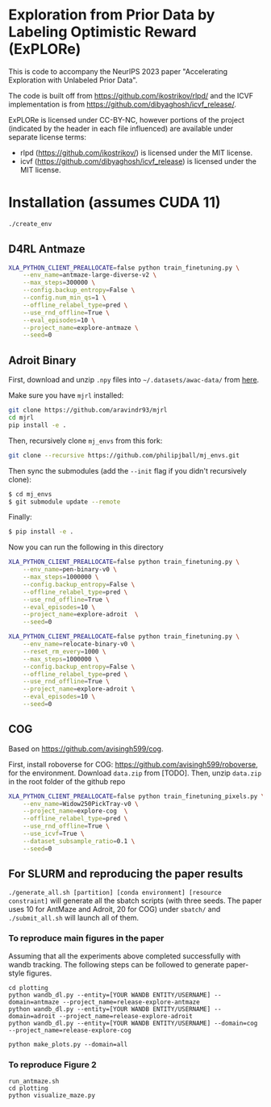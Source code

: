 # Exploration from Prior Data by Labeling Optimistic Reward (ExPLORe)

This is code to accompany the NeurIPS 2023 paper "Accelerating Exploration with Unlabeled Prior Data".

The code is built off from https://github.com/ikostrikov/rlpd/ and the ICVF implementation is from https://github.com/dibyaghosh/icvf_release/.

ExPLORe is licensed under CC-BY-NC, however portions of the project (indicated by the header in each file influenced) are available under separate license terms: 
- rlpd (https://github.com/ikostrikov/) is licensed under the MIT license.
- icvf (https://github.com/dibyaghosh/icvf_release) is licensed under the MIT license.

# Installation (assumes CUDA 11)

```bash
./create_env
```

## D4RL Antmaze
```bash
XLA_PYTHON_CLIENT_PREALLOCATE=false python train_finetuning.py \
    --env_name=antmaze-large-diverse-v2 \
    --max_steps=300000 \
    --config.backup_entropy=False \
    --config.num_min_qs=1 \
    --offline_relabel_type=pred \
    --use_rnd_offline=True \
    --eval_episodes=10 \
    --project_name=explore-antmaze \
    --seed=0
```

## Adroit Binary

First, download and unzip `.npy` files into `~/.datasets/awac-data/` from [here](https://drive.google.com/file/d/1SsVaQKZnY5UkuR78WrInp9XxTdKHbF0x/view).

Make sure you have `mjrl` installed:
```bash
git clone https://github.com/aravindr93/mjrl
cd mjrl
pip install -e .
```

Then, recursively clone `mj_envs` from this fork:
```bash
git clone --recursive https://github.com/philipjball/mj_envs.git
```

Then sync the submodules (add the `--init` flag if you didn't recursively clone):
```bash
$ cd mj_envs  
$ git submodule update --remote
```

Finally:
```bash
$ pip install -e .
```

Now you can run the following in this directory
```bash
XLA_PYTHON_CLIENT_PREALLOCATE=false python train_finetuning.py \
    --env_name=pen-binary-v0 \
    --max_steps=1000000 \
    --config.backup_entropy=False \
    --offline_relabel_type=pred \
    --use_rnd_offline=True \
    --eval_episodes=10 \
    --project_name=explore-adroit  \
    --seed=0
```

```bash
XLA_PYTHON_CLIENT_PREALLOCATE=false python train_finetuning.py \
    --env_name=relocate-binary-v0 \
    --reset_rm_every=1000 \
    --max_steps=1000000 \
    --config.backup_entropy=False \
    --offline_relabel_type=pred \
    --use_rnd_offline=True \
    --project_name=explore-adroit \
    --eval_episodes=10 \
    --seed=0
```

## COG
Based on https://github.com/avisingh599/cog. 

First, install roboverse for COG: https://github.com/avisingh599/roboverse, for the environment. Download `data.zip` from [TODO]. Then, unzip `data.zip` in the root folder of the github repo

```bash
XLA_PYTHON_CLIENT_PREALLOCATE=false python train_finetuning_pixels.py \
    --env_name=Widow250PickTray-v0 \
    --project_name=explore-cog  \
    --offline_relabel_type=pred \
    --use_rnd_offline=True \
    --use_icvf=True \
    --dataset_subsample_ratio=0.1 \
    --seed=0
```

## For SLURM and reproducing the paper results

`./generate_all.sh [partition] [conda environment] [resource constraint]` will generate all the sbatch scripts (with three seeds. The paper uses 10 for AntMaze and Adroit, 20 for COG) under `sbatch/` and `./submit_all.sh` will launch all of them.

### To reproduce main figures in the paper
Assuming that all the experiments above completed successfully with wandb tracking. The following steps can be followed to generate paper-style figures. 
```
cd plotting
python wandb_dl.py --entity=[YOUR WANDB ENTITY/USERNAME] --domain=antmaze --project_name=release-explore-antmaze
python wandb_dl.py --entity=[YOUR WANDB ENTITY/USERNAME] --domain=adroit --project_name=release-explore-adroit
python wandb_dl.py --entity=[YOUR WANDB ENTITY/USERNAME] --domain=cog --project_name=release-explore-cog

python make_plots.py --domain=all
```

### To reproduce Figure 2
```
run_antmaze.sh
cd plotting
python visualize_maze.py
```


